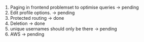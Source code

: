 1. Paging in frontend problemset to optimise queries -> pending
2. Edit profile options. -> pending
3. Protected routing -> done
4. Deletion -> done
5. unique usernames should only be there -> pending
6. AWS -> pending
